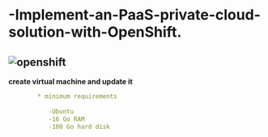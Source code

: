 # -Implement-an-PaaS-private-cloud-solution-with-OpenShift.
![openshift](https://upload.wikimedia.org/wikipedia/commons/thumb/3/3a/OpenShift-LogoType.svg/langfr-330px-OpenShift-LogoType.svg.png)
----------------------------------------------------------------------

**create virtual machine and update it**


```yaml
        * minimum requirements 
        
           -Ubuntu
           -16 Go RAM
           -100 Go hard disk 

           
```           